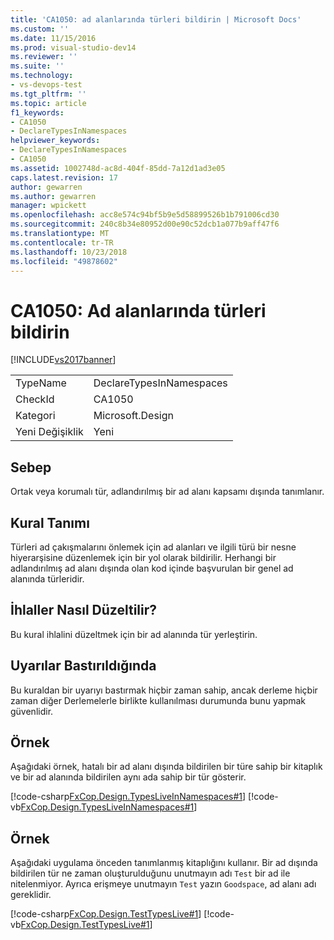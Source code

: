 ```yaml
---
title: 'CA1050: ad alanlarında türleri bildirin | Microsoft Docs'
ms.custom: ''
ms.date: 11/15/2016
ms.prod: visual-studio-dev14
ms.reviewer: ''
ms.suite: ''
ms.technology:
- vs-devops-test
ms.tgt_pltfrm: ''
ms.topic: article
f1_keywords:
- CA1050
- DeclareTypesInNamespaces
helpviewer_keywords:
- DeclareTypesInNamespaces
- CA1050
ms.assetid: 1002748d-ac8d-404f-85dd-7a12d1ad3e05
caps.latest.revision: 17
author: gewarren
ms.author: gewarren
manager: wpickett
ms.openlocfilehash: acc8e574c94bf5b9e5d58899526b1b791006cd30
ms.sourcegitcommit: 240c8b34e80952d00e90c52dcb1a077b9aff47f6
ms.translationtype: MT
ms.contentlocale: tr-TR
ms.lasthandoff: 10/23/2018
ms.locfileid: "49878602"
---
```

# <a name="ca1050-declare-types-in-namespaces"></a>CA1050: Ad alanlarında türleri bildirin
[!INCLUDE[vs2017banner](../includes/vs2017banner.md)]

|||
|-|-|
|TypeName|DeclareTypesInNamespaces|
|CheckId|CA1050|
|Kategori|Microsoft.Design|
|Yeni Değişiklik|Yeni|

## <a name="cause"></a>Sebep
 Ortak veya korumalı tür, adlandırılmış bir ad alanı kapsamı dışında tanımlanır.

## <a name="rule-description"></a>Kural Tanımı
 Türleri ad çakışmalarını önlemek için ad alanları ve ilgili türü bir nesne hiyerarşisine düzenlemek için bir yol olarak bildirilir. Herhangi bir adlandırılmış ad alanı dışında olan kod içinde başvurulan bir genel ad alanında türleridir.

## <a name="how-to-fix-violations"></a>İhlaller Nasıl Düzeltilir?
 Bu kural ihlalini düzeltmek için bir ad alanında tür yerleştirin.

## <a name="when-to-suppress-warnings"></a>Uyarılar Bastırıldığında
 Bu kuraldan bir uyarıyı bastırmak hiçbir zaman sahip, ancak derleme hiçbir zaman diğer Derlemelerle birlikte kullanılması durumunda bunu yapmak güvenlidir.

## <a name="example"></a>Örnek
 Aşağıdaki örnek, hatalı bir ad alanı dışında bildirilen bir türe sahip bir kitaplık ve bir ad alanında bildirilen aynı ada sahip bir tür gösterir.

 [!code-csharp[FxCop.Design.TypesLiveInNamespaces#1](../snippets/csharp/VS_Snippets_CodeAnalysis/FxCop.Design.TypesLiveInNamespaces/cs/FxCop.Design.TypesLiveInNamespaces.cs#1)]
 [!code-vb[FxCop.Design.TypesLiveInNamespaces#1](../snippets/visualbasic/VS_Snippets_CodeAnalysis/FxCop.Design.TypesLiveInNamespaces/vb/FxCop.Design.TypesLiveInNamespaces.vb#1)]

## <a name="example"></a>Örnek
 Aşağıdaki uygulama önceden tanımlanmış kitaplığını kullanır. Bir ad dışında bildirilen tür ne zaman oluşturulduğunu unutmayın adı `Test` bir ad ile nitelenmiyor. Ayrıca erişmeye unutmayın `Test` yazın `Goodspace`, ad alanı adı gereklidir.

 [!code-csharp[FxCop.Design.TestTypesLive#1](../snippets/csharp/VS_Snippets_CodeAnalysis/FxCop.Design.TestTypesLive/cs/FxCop.Design.TestTypesLive.cs#1)]
 [!code-vb[FxCop.Design.TestTypesLive#1](../snippets/visualbasic/VS_Snippets_CodeAnalysis/FxCop.Design.TestTypesLive/vb/FxCop.Design.TestTypesLive.vb#1)]



